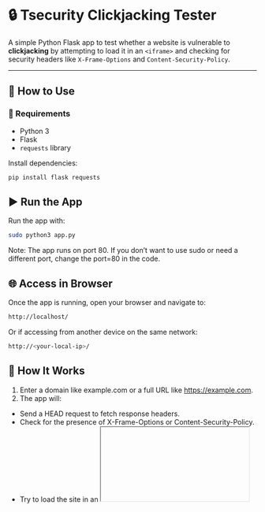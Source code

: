 # 🔒 Tsecurity Clickjacking Tester

A simple Python Flask app to test whether a website is vulnerable to **clickjacking** by attempting to load it in an `<iframe>` and checking for security headers like `X-Frame-Options` and `Content-Security-Policy`.

---

## 🚀 How to Use

### 🔧 Requirements

- Python 3
- Flask
- `requests` library

Install dependencies:

```bash
pip install flask requests
```

## ▶️ Run the App
Run the app with:
```bash
sudo python3 app.py
```
Note: The app runs on port 80. If you don’t want to use sudo or need a different port, change the port=80 in the code.

## 🌐 Access in Browser
Once the app is running, open your browser and navigate to:
```bash
http://localhost/
```
Or if accessing from another device on the same network:
```bash
http://<your-local-ip>/
```
## 🧪 How It Works
1. Enter a domain like example.com or a full URL like https://example.com.
2. The app will:
  * Send a HEAD request to fetch response headers.
  * Check for the presence of X-Frame-Options or Content-Security-Policy.
  * Try to load the site in an <iframe>.
3. If no protection headers are found, the site will load in the iframe, indicating it's vulnerable to clickjacking.

## ⬇️ Download POC
* If a website is vulnerable to clickjacking and is loading in the iframe, then you can download it's POC with ⬇️ Download PoC HTML button and send to company.
* ⬇️ Download PoC HTML Button is only available when website is loading in iframe.
  
## ✅ Result Logic
1. If the iframe loads, the site is likely vulnerable to clickjacking.
2. If blocked with a message like "Not Working: Site is protected with security headers," it means the site is protected by:

* X-Frame-Options: DENY/SAMEORIGIN
* Content-Security-Policy: frame-ancestors

## 📄 License

This project is licensed under the MIT License.  
© 2025 Tsecurity
